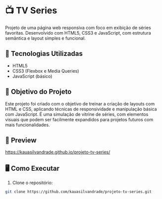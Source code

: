 # 📺 TV Series

Projeto de uma página web responsiva com foco em exibição de séries favoritas. Desenvolvido com HTML5, CSS3 e JavaScript, com estrutura semântica e layout simples e funcional.

## 🚀 Tecnologias Utilizadas

- HTML5
- CSS3 (Flexbox e Media Queries)
- JavaScript (básico)

## 🎯 Objetivo do Projeto

Este projeto foi criado com o objetivo de treinar a criação de layouts com HTML e CSS, aplicando técnicas de responsividade e manipulação básica com JavaScript. É uma simulação de vitrine de séries, com elementos visuais que podem ser facilmente expandidos para projetos futuros com mais funcionalidades.

## 📸 Preview

https://kauasilvandrade.github.io/projeto-tv-series/

## 🖥️ Como Executar

1. Clone o repositório:
```bash
git clone https://github.com/kauasilvandrade/projeto-tv-series.git
